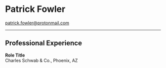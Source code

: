 
# Patrick Fowler
patrick.fowler@protonmail.com

---

## Professional Experience

**Role Title**  
Charles Schwab & Co., Phoenix, AZ
